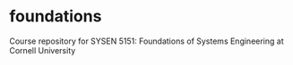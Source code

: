 # foundations
Course repository for SYSEN 5151: Foundations of Systems Engineering at Cornell University

